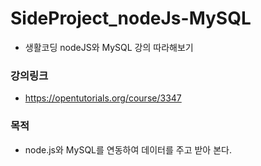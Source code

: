 # SideProject_nodeJs-MySQL
- 생활코딩 nodeJS와 MySQL 강의 따라해보기
### 강의링크
- https://opentutorials.org/course/3347
### 목적
- node.js와 MySQL를 연동하여 데이터를 주고 받아 본다.
